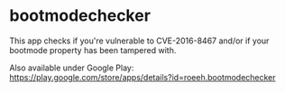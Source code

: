 # bootmodechecker
This app checks if you're vulnerable to CVE-2016-8467 and/or if your bootmode property has been tampered with.

Also available under Google Play: https://play.google.com/store/apps/details?id=roeeh.bootmodechecker
